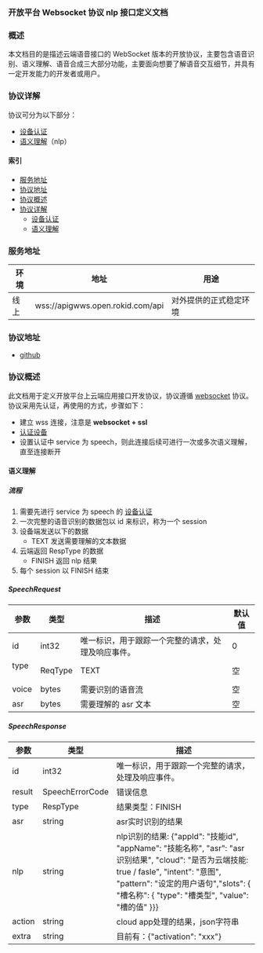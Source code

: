 ### 开放平台 Websocket 协议 nlp 接口定义文档

### 概述

本文档目的是描述云端语音接口的 WebSocket 版本的开放协议，主要包含语音识别、语义理解、语音合成三大部分功能，主要面向想要了解语音交互细节，并具有一定开发能力的开发者或用户。

### 协议详解

协议可分为以下部分：

- [设备认证](#设备认证)
- [语义理解](#语义理解)（nlp）

#### 索引
  - [服务地址](#服务地址)
  - [协议地址](#协议地址)
  - [协议概述](#协议概述)
  - [协议详解](#协议详解)
    - [设备认证](#设备认证)
    - [语义理解](#语义理解)

### 服务地址

| 环境 | 地址                                   | 用途                   |
| ---- | -------------------------------------- | ---------------------- |
| 线上 | wss://apigwws.open.rokid.com/api       | 对外提供的正式稳定环境 |

### 协议地址

- [github](https://github.com/Rokid/rokid-openvoice-websocket/tree/master/protobuf)

### 协议概述

此文档用于定义开放平台上云端应用接口开发协议，协议遵循 [websocket](https://zh.wikipedia.org/zh-cn/WebSocket) 协议。协议采用先认证，再使用的方式，步骤如下：

* 建立 wss 连接，注意是 **websocket + ssl**
* [认证设备](https://developer.rokid.com/docs/3-ApiReference/openvoice-auth-api.html)
* 设置认证中 service 为 speech，则此连接后续可进行一次或多次语义理解，直至连接断开


#### 语义理解

##### 流程

1. 需要先进行 service 为 speech 的 [设备认证](#%E8%AE%BE%E5%A4%87%E8%AE%A4%E8%AF%81)
2. 一次完整的语音识别的数据包以 id 来标识，称为一个 session
3. 设备端发送以下的数据
   - TEXT 发送需要理解的文本数据
4. 云端返回 RespType 的数据
   - FINISH 返回 nlp 结果
5. 每个 session 以 FINISH 结束

##### SpeechRequest


| 参数     | 类型        | 描述                   | 默认值  |
| ------ | --------- | -------------------- | ---- |
| id      | int32  | 唯一标识，用于跟踪一个完整的请求，处理及响应事件。 | 0     |
| type   | ReqType | TEXT | 空  |
| voice  | bytes     | 需要识别的语音流      | 空   |
| asr    | bytes     | 需要理解的 asr 文本      | 空   |

##### SpeechResponse

| 参数     | 类型     | 描述             |
| ------ | ------ | -------------- |
| id      | int32  | 唯一标识，用于跟踪一个完整的请求，处理及响应事件。 |
| result  | SpeechErrorCode | 错误信息 |
| type  | RespType | 结果类型：FINISH |
| asr    | string | asr实时识别的结果     |
| nlp    | string | nlp识别的结果: {"appId": "技能id", "appName": "技能名称", "asr": "asr识别结果", "cloud": "是否为云端技能: true / fasle", "intent": "意图", "pattern": "设定的用户语句","slots": { "槽名称": { "type": "槽类型", "value": "槽的值" }}}|
| action | string | cloud app处理的结果，json字符串 |
| extra | string | 目前有：{"activation": "xxx"} |

